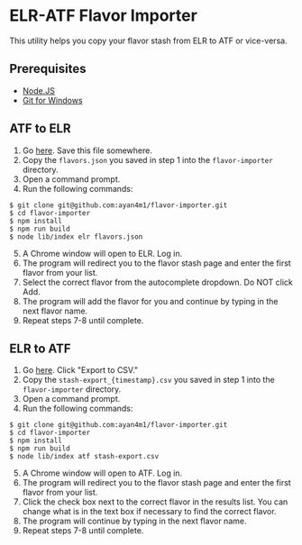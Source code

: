 # ELR-ATF Flavor Importer

This utility helps you copy your flavor stash from ELR to ATF or vice-versa.

## Prerequisites

- [Node.JS](https://nodejs.org/en/)
- [Git for Windows](https://git-scm.com/download/win)

## ATF to ELR

1. Go [here](https://alltheflavors.com/my/backup/flavors.json). Save this file somewhere.
2. Copy the `flavors.json` you saved in step 1 into the `flavor-importer` directory.
3. Open a command prompt.
4. Run the following commands:

```
$ git clone git@github.com:ayan4m1/flavor-importer.git
$ cd flavor-importer
$ npm install
$ npm run build
$ node lib/index elr flavors.json
```

5. A Chrome window will open to ELR. Log in.
6. The program will redirect you to the flavor stash page and enter the first flavor from your list.
7. Select the correct flavor from the autocomplete dropdown. Do NOT click Add.
8. The program will add the flavor for you and continue by typing in the next flavor name.
9. Repeat steps 7-8 until complete.

## ELR to ATF

1. Go [here](https://e-liquid-recipes.com/stash). Click "Export to CSV."
2. Copy the `stash-export_{timestamp}.csv` you saved in step 1 into the `flavor-importer` directory.
3. Open a command prompt.
4. Run the following commands:

```
$ git clone git@github.com:ayan4m1/flavor-importer.git
$ cd flavor-importer
$ npm install
$ npm run build
$ node lib/index atf stash-export.csv
```

5. A Chrome window will open to ATF. Log in.
6. The program will redirect you to the flavor stash page and enter the first flavor from your list.
7. Click the check box next to the correct flavor in the results list. You can change what is in the text box if necessary to find the correct flavor.
8. The program will continue by typing in the next flavor name.
9. Repeat steps 7-8 until complete.
